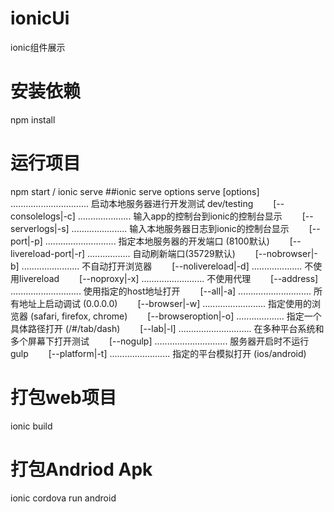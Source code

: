 # ionicUi
ionic组件展示

# 安装依赖
npm install

# 运行项目
npm start / ionic serve
##ionic serve options
serve [options] ............................... 启动本地服务器进行开发测试 dev/testing
　　[--consolelogs|-c] ..................... 输入app的控制台到ionic的控制台显示
　　[--serverlogs|-s] ...................... 输入本地服务器日志到ionic的控制台显示
　　[--port|-p] ............................ 指定本地服务器的开发端口 (8100默认)
　　[--livereload-port|-r] ................. 自动刷新端口(35729默认)
　　[--nobrowser|-b] ....................... 不自动打开浏览器
　　[--nolivereload|-d] .................... 不使用livereload
　　[--noproxy|-x] ......................... 不使用代理
　　[--address] ............................ 使用指定的host地址打开
　　[--all|-a] ............................. 所有地址上启动调试 (0.0.0.0)
　　[--browser|-w] ......................... 指定使用的浏览器 (safari, firefox, chrome)
　　[--browseroption|-o] ................... 指定一个具体路径打开 (/#/tab/dash)
　　[--lab|-l] ............................. 在多种平台系统和多个屏幕下打开测试
　　[--nogulp] ............................. 服务器开启时不运行gulp
　　[--platform|-t] ........................ 指定的平台模拟打开 (ios/android)

# 打包web项目
ionic build

# 打包Andriod Apk
ionic cordova run android
